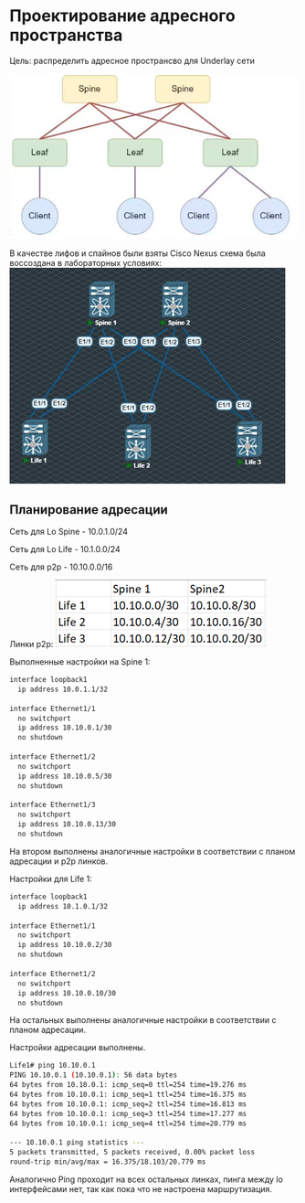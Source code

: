 
# Проектирование адресного пространства 

Цель: распределить адресное пространсво для Underlay сети



![alt text](image.png)

В качестве лифов и спайнов были взяты Cisco Nexus схема была воссоздана в лабораторных условиях:
![](image-1.png)

## Планирование адресации 
Сеть для Lo Spine -	10.0.1.0/24

Сеть для Lo Life  -	10.1.0.0/24

Сеть для p2p  -	10.10.0.0/16


Линки p2p: 
![](image-2.png)


Выполненные настройки на Spine 1:
```sh
interface loopback1
  ip address 10.0.1.1/32

interface Ethernet1/1
  no switchport
  ip address 10.10.0.1/30
  no shutdown

interface Ethernet1/2
  no switchport
  ip address 10.10.0.5/30
  no shutdown

interface Ethernet1/3
  no switchport
  ip address 10.10.0.13/30
  no shutdown
```
 
На втором выполнены аналогичные настройки в соответствии с планом адресации и p2p линков.

Настройки для Life 1:
```sh
interface loopback1
  ip address 10.1.0.1/32

interface Ethernet1/1
  no switchport
  ip address 10.10.0.2/30
  no shutdown

interface Ethernet1/2
  no switchport
  ip address 10.10.0.10/30
  no shutdown
```
На остальных выполнены аналогичные настройки в соответствии с планом адресации.

Настройки адресации выполнены.
```sh
Life1# ping 10.10.0.1
PING 10.10.0.1 (10.10.0.1): 56 data bytes
64 bytes from 10.10.0.1: icmp_seq=0 ttl=254 time=19.276 ms
64 bytes from 10.10.0.1: icmp_seq=1 ttl=254 time=16.375 ms
64 bytes from 10.10.0.1: icmp_seq=2 ttl=254 time=16.813 ms
64 bytes from 10.10.0.1: icmp_seq=3 ttl=254 time=17.277 ms
64 bytes from 10.10.0.1: icmp_seq=4 ttl=254 time=20.779 ms

--- 10.10.0.1 ping statistics ---
5 packets transmitted, 5 packets received, 0.00% packet loss
round-trip min/avg/max = 16.375/18.103/20.779 ms
```
Аналогично Ping проходит на всех остальных линках, пинга между lo интерфейсами нет, так как пока что не настроена маршрутизация.
